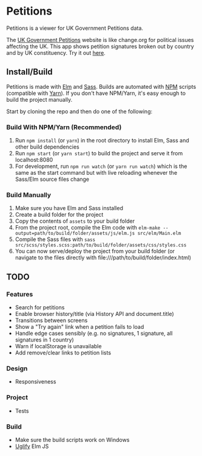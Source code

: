 # Petitions

Petitions is a viewer for UK Government Petitions data.

The [UK Government Petitions](https://petition.parliament.uk/) website is like change.org for political issues affecting the UK. This app shows petition signatures broken out by country and by UK constituency. Try it out [here](http://petitions.deepilla.com).

## Install/Build

Petitions is made with [Elm](http://elm-lang.org/) and [Sass](http://sass-lang.com/). Builds are automated with [NPM](https://www.npmjs.com/) scripts (compatible with [Yarn](https://yarnpkg.com/)). If you don't have NPM/Yarn, it's easy enough to build the project manually.

Start by cloning the repo and then do one of the following:

### Build With NPM/Yarn (Recommended)

1. Run `npm install` (or `yarn`) in the root directory to install Elm, Sass and other build dependencies
2. Run `npm start` (or `yarn start`) to build the project and serve it from localhost:8080
3. For development, run `npm run watch` (or `yarn run watch`) which is the same as the start command but with live reloading whenever the Sass/Elm source files change

### Build Manually

1. Make sure you have Elm and Sass installed
2. Create a build folder for the project
3. Copy the contents of `assets` to your build folder
4. From the project root, compile the Elm code with `elm-make --output=path/to/build/folder/assets/js/elm.js src/elm/Main.elm`
5. Compile the Sass files with `sass src/scss/styles.scss:path/to/build/folder/assets/css/styles.css`
6. You can now serve/deploy the project from your build folder (or navigate to the files directly with file:///path/to/build/folder/index.html)

## TODO

### Features

- Search for petitions
- Enable browser history/title (via History API and document.title)
- Transitions between screens
- Show a "Try again" link when a petition fails to load
- Handle edge cases sensibly (e.g. no signatures, 1 signature, all signatures in 1 country)
- Warn if localStorage is unavailable
- Add remove/clear links to petition lists

### Design

- Responsiveness

### Project

- Tests

### Build

- Make sure the build scripts work on Windows
- [Uglify](https://www.npmjs.com/package/uglify-js) Elm JS
